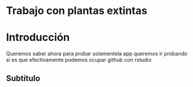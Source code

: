 Trabajo con plantas extintas
================

# Introducción

Queremos saber ahora para probar solamentela app queremos ir probando si
es que efectivamente podemos ocupar github con rstudio

## Subtítulo
